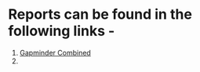 # Reports can be found in the following links -

1. [Gapminder Combined](https://y0shicon.github.io/EGD-Assignment/Income%20Inequality%20using%20Gapminder/Reports/Combined.html)
2.
